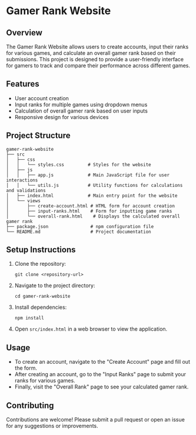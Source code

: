 # Gamer Rank Website

## Overview
The Gamer Rank Website allows users to create accounts, input their ranks for various games, and calculate an overall gamer rank based on their submissions. This project is designed to provide a user-friendly interface for gamers to track and compare their performance across different games.

## Features
- User account creation
- Input ranks for multiple games using dropdown menus
- Calculation of overall gamer rank based on user inputs
- Responsive design for various devices

## Project Structure
```
gamer-rank-website
├── src
│   ├── css
│   │   └── styles.css         # Styles for the website
│   ├── js
│   │   ├── app.js             # Main JavaScript file for user interactions
│   │   └── utils.js           # Utility functions for calculations and validations
│   ├── index.html             # Main entry point for the website
│   └── views
│       ├── create-account.html # HTML form for account creation
│       ├── input-ranks.html    # Form for inputting game ranks
│       └── overall-rank.html    # Displays the calculated overall gamer rank
├── package.json                # npm configuration file
└── README.md                   # Project documentation
```

## Setup Instructions
1. Clone the repository:
   ```
   git clone <repository-url>
   ```
2. Navigate to the project directory:
   ```
   cd gamer-rank-website
   ```
3. Install dependencies:
   ```
   npm install
   ```
4. Open `src/index.html` in a web browser to view the application.

## Usage
- To create an account, navigate to the "Create Account" page and fill out the form.
- After creating an account, go to the "Input Ranks" page to submit your ranks for various games.
- Finally, visit the "Overall Rank" page to see your calculated gamer rank.

## Contributing
Contributions are welcome! Please submit a pull request or open an issue for any suggestions or improvements.